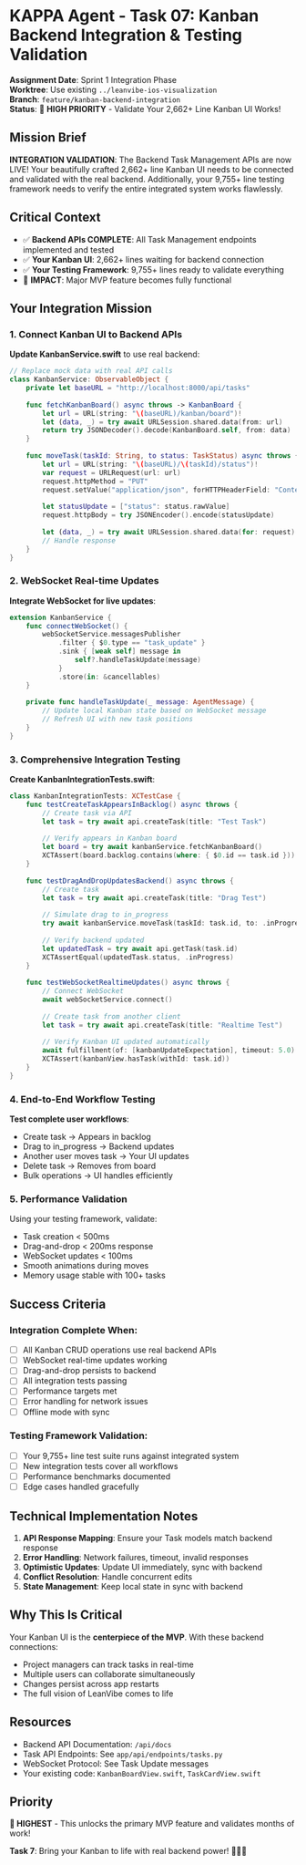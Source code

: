 # KAPPA Agent - Task 07: Kanban Backend Integration & Testing Validation

**Assignment Date**: Sprint 1 Integration Phase  
**Worktree**: Use existing `../leanvibe-ios-visualization`  
**Branch**: `feature/kanban-backend-integration`  
**Status**: 🚨 **HIGH PRIORITY** - Validate Your 2,662+ Line Kanban UI Works!

## Mission Brief

**INTEGRATION VALIDATION**: The Backend Task Management APIs are now LIVE! Your beautifully crafted 2,662+ line Kanban UI needs to be connected and validated with the real backend. Additionally, your 9,755+ line testing framework needs to verify the entire integrated system works flawlessly.

## Critical Context

- ✅ **Backend APIs COMPLETE**: All Task Management endpoints implemented and tested
- ✅ **Your Kanban UI**: 2,662+ lines waiting for backend connection
- ✅ **Your Testing Framework**: 9,755+ lines ready to validate everything
- 🎯 **IMPACT**: Major MVP feature becomes fully functional

## Your Integration Mission

### 1. Connect Kanban UI to Backend APIs

**Update KanbanService.swift** to use real backend:
```swift
// Replace mock data with real API calls
class KanbanService: ObservableObject {
    private let baseURL = "http://localhost:8000/api/tasks"
    
    func fetchKanbanBoard() async throws -> KanbanBoard {
        let url = URL(string: "\(baseURL)/kanban/board")!
        let (data, _) = try await URLSession.shared.data(from: url)
        return try JSONDecoder().decode(KanbanBoard.self, from: data)
    }
    
    func moveTask(taskId: String, to status: TaskStatus) async throws {
        let url = URL(string: "\(baseURL)/\(taskId)/status")!
        var request = URLRequest(url: url)
        request.httpMethod = "PUT"
        request.setValue("application/json", forHTTPHeaderField: "Content-Type")
        
        let statusUpdate = ["status": status.rawValue]
        request.httpBody = try JSONEncoder().encode(statusUpdate)
        
        let (data, _) = try await URLSession.shared.data(for: request)
        // Handle response
    }
}
```

### 2. WebSocket Real-time Updates

**Integrate WebSocket for live updates**:
```swift
extension KanbanService {
    func connectWebSocket() {
        webSocketService.messagesPublisher
            .filter { $0.type == "task_update" }
            .sink { [weak self] message in
                self?.handleTaskUpdate(message)
            }
            .store(in: &cancellables)
    }
    
    private func handleTaskUpdate(_ message: AgentMessage) {
        // Update local Kanban state based on WebSocket message
        // Refresh UI with new task positions
    }
}
```

### 3. Comprehensive Integration Testing

**Create KanbanIntegrationTests.swift**:
```swift
class KanbanIntegrationTests: XCTestCase {
    func testCreateTaskAppearsInBacklog() async throws {
        // Create task via API
        let task = try await api.createTask(title: "Test Task")
        
        // Verify appears in Kanban board
        let board = try await kanbanService.fetchKanbanBoard()
        XCTAssert(board.backlog.contains(where: { $0.id == task.id }))
    }
    
    func testDragAndDropUpdatesBackend() async throws {
        // Create task
        let task = try await api.createTask(title: "Drag Test")
        
        // Simulate drag to in_progress
        try await kanbanService.moveTask(taskId: task.id, to: .inProgress)
        
        // Verify backend updated
        let updatedTask = try await api.getTask(task.id)
        XCTAssertEqual(updatedTask.status, .inProgress)
    }
    
    func testWebSocketRealtimeUpdates() async throws {
        // Connect WebSocket
        await webSocketService.connect()
        
        // Create task from another client
        let task = try await api.createTask(title: "Realtime Test")
        
        // Verify Kanban UI updated automatically
        await fulfillment(of: [kanbanUpdateExpectation], timeout: 5.0)
        XCTAssert(kanbanView.hasTask(withId: task.id))
    }
}
```

### 4. End-to-End Workflow Testing

**Test complete user workflows**:
- Create task → Appears in backlog
- Drag to in_progress → Backend updates
- Another user moves task → Your UI updates
- Delete task → Removes from board
- Bulk operations → UI handles efficiently

### 5. Performance Validation

Using your testing framework, validate:
- Task creation < 500ms
- Drag-and-drop < 200ms response
- WebSocket updates < 100ms
- Smooth animations during moves
- Memory usage stable with 100+ tasks

## Success Criteria

### Integration Complete When:
- [ ] All Kanban CRUD operations use real backend APIs
- [ ] WebSocket real-time updates working
- [ ] Drag-and-drop persists to backend
- [ ] All integration tests passing
- [ ] Performance targets met
- [ ] Error handling for network issues
- [ ] Offline mode with sync

### Testing Framework Validation:
- [ ] Your 9,755+ line test suite runs against integrated system
- [ ] New integration tests cover all workflows
- [ ] Performance benchmarks documented
- [ ] Edge cases handled gracefully

## Technical Implementation Notes

1. **API Response Mapping**: Ensure your Task models match backend response
2. **Error Handling**: Network failures, timeout, invalid responses
3. **Optimistic Updates**: Update UI immediately, sync with backend
4. **Conflict Resolution**: Handle concurrent edits
5. **State Management**: Keep local state in sync with backend

## Why This Is Critical

Your Kanban UI is the **centerpiece of the MVP**. With these backend connections:
- Project managers can track tasks in real-time
- Multiple users can collaborate simultaneously  
- Changes persist across app restarts
- The full vision of LeanVibe comes to life

## Resources

- Backend API Documentation: `/api/docs`
- Task API Endpoints: See `app/api/endpoints/tasks.py`
- WebSocket Protocol: See Task Update messages
- Your existing code: `KanbanBoardView.swift`, `TaskCardView.swift`

## Priority

**🚨 HIGHEST** - This unlocks the primary MVP feature and validates months of work!

**Task 7**: Bring your Kanban to life with real backend power! 🎯📱🚀